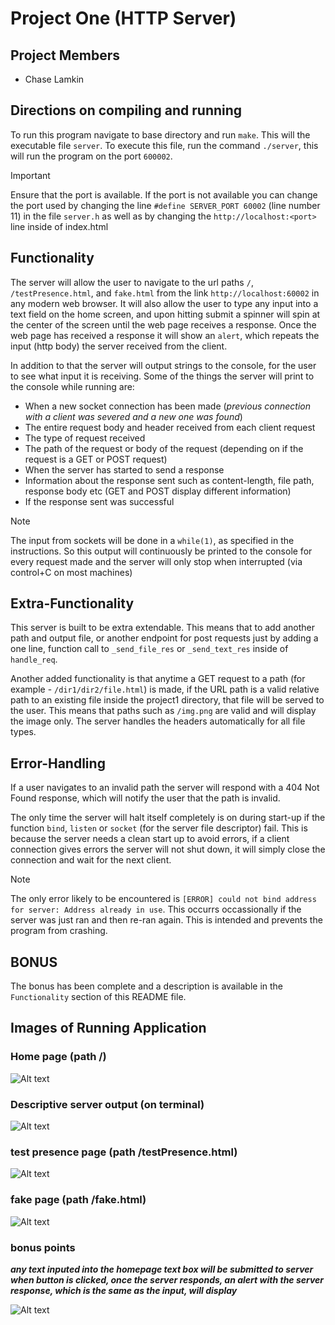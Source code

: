 # Project One (HTTP Server)

## Project Members
- Chase Lamkin

## Directions on compiling and running
To run this program navigate to base directory and run ```make```. This will the executable file ```server```. To execute this file, run the command ```./server```, this will run the program on the port ```600002```.

> [!IMPORTANT]
> Ensure that the port is available. If the port is not available you can change the port used by changing the line ```#define SERVER_PORT 60002``` (line number 11) in the file ```server.h``` as well as by changing the ```http://localhost:<port>``` line inside of index.html  

## Functionality
The server will allow the user to navigate to the url paths ```/```, ```/testPresence.html```, and ```fake.html``` from the link ```http://localhost:60002``` in any modern web browser. It will also allow the user to type any input into a text field on the home screen, and upon hitting submit a spinner will spin at the center of the screen until the web page receives a response. Once the web page has received a response it will show an ```alert```, which repeats the input (http body) the server received from the client.

In addition to that the server will output strings to the console, for the user to see what input it is receiving.
Some of the things the server will print to the console while running are:
- When a new socket connection has been made (_previous connection with a client was severed and a new one was found_)
- The entire request body and header received from each client request
- The type of request received
- The path of the request or body of the request (depending on if the request is a GET or POST request)
- When the server has started to send a response
- Information about the response sent such as content-length, file path, response body etc (GET and POST display different information)
- If the response sent was successful

> [!NOTE]
> The input from sockets will be done in a ```while(1)```, as specified in the instructions. So this output will continuously be printed to the console for every request made and the server will only stop when interrupted (via control+C on most machines)

## Extra-Functionality
This server is built to be extra extendable. This means that to add another path and output file, or another endpoint for post requests just by adding a one line, function call to ```_send_file_res``` or ```_send_text_res``` inside of ```handle_req```. 

Another added functionality is that anytime a GET request to a path (for example - ```/dir1/dir2/file.html```) is made, if the URL path is a valid relative path to an existing file inside the project1 directory, that file will be served to the user. This means that paths such as ```/img.png``` are valid and will display the image only. The server handles the headers automatically for all file types.

## Error-Handling
If a user navigates to an invalid path the server will respond with a 404 Not Found response, which will notify the user that the path is invalid.

The only time the server will halt itself completely is on during start-up if the function ```bind```, ```listen``` or ```socket``` (for the server file descriptor) fail. This is because the server needs a clean start up to avoid errors, if a client connection gives errors the server will not shut down, it will simply close the connection and wait for the next client.

> [!NOTE]
> The only error likely to be encountered is ```[ERROR] could not bind address for server: Address already in use```. This occurrs occassionally if the server was just ran and then re-ran again. This is intended and prevents the program from crashing.

## BONUS
The bonus has been complete and a description is available in the ```Functionality``` section of this README file.

## Images of Running Application

### Home page (path /)

![Alt text](https://github.com/JayaAnim/cpp_http_server/documentation_images/home_page.png)

### Descriptive server output (on terminal)

![Alt text](https://github.com/JayaAnim/cpp_http_server/documentation_images/server_console_output.png)

### test presence page (path /testPresence.html)

![Alt text](https://github.com/JayaAnim/cpp_http_server/documentation_images/test_presence_page.png)

### fake page (path /fake.html)

![Alt text](https://github.com/JayaAnim/cpp_http_server/documentation_images/fake_page.png)

### bonus points 
***any text inputed into the homepage text box will be submitted to server when button is clicked, once the server responds, an alert with the server response, which is the same as the input, will display***

![Alt text](https://github.com/JayaAnim/cpp_http_server/documentation_images/bonus_points_input.png)
